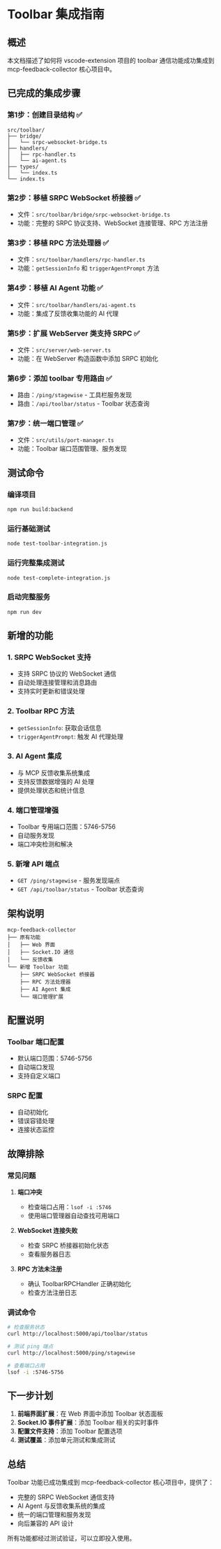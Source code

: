 # Toolbar 集成指南

## 概述

本文档描述了如何将 vscode-extension 项目的 toolbar 通信功能成功集成到 mcp-feedback-collector 核心项目中。

## 已完成的集成步骤

### 第1步：创建目录结构 ✅
```
src/toolbar/
├── bridge/
│   └── srpc-websocket-bridge.ts
├── handlers/
│   ├── rpc-handler.ts
│   └── ai-agent.ts
├── types/
│   └── index.ts
└── index.ts
```

### 第2步：移植 SRPC WebSocket 桥接器 ✅
- 文件：`src/toolbar/bridge/srpc-websocket-bridge.ts`
- 功能：完整的 SRPC 协议支持、WebSocket 连接管理、RPC 方法注册

### 第3步：移植 RPC 方法处理器 ✅
- 文件：`src/toolbar/handlers/rpc-handler.ts`
- 功能：`getSessionInfo` 和 `triggerAgentPrompt` 方法

### 第4步：移植 AI Agent 功能 ✅
- 文件：`src/toolbar/handlers/ai-agent.ts`
- 功能：集成了反馈收集功能的 AI 代理

### 第5步：扩展 WebServer 类支持 SRPC ✅
- 文件：`src/server/web-server.ts`
- 功能：在 WebServer 构造函数中添加 SRPC 初始化

### 第6步：添加 toolbar 专用路由 ✅
- 路由：`/ping/stagewise` - 工具栏服务发现
- 路由：`/api/toolbar/status` - Toolbar 状态查询

### 第7步：统一端口管理 ✅
- 文件：`src/utils/port-manager.ts`
- 功能：Toolbar 端口范围管理、服务发现

## 测试命令

### 编译项目
```bash
npm run build:backend
```

### 运行基础测试
```bash
node test-toolbar-integration.js
```

### 运行完整集成测试
```bash
node test-complete-integration.js
```

### 启动完整服务
```bash
npm run dev
```

## 新增的功能

### 1. SRPC WebSocket 支持
- 支持 SRPC 协议的 WebSocket 通信
- 自动处理连接管理和消息路由
- 支持实时更新和错误处理

### 2. Toolbar RPC 方法
- `getSessionInfo`: 获取会话信息
- `triggerAgentPrompt`: 触发 AI 代理处理

### 3. AI Agent 集成
- 与 MCP 反馈收集系统集成
- 支持反馈数据增强的 AI 处理
- 提供处理状态和统计信息

### 4. 端口管理增强
- Toolbar 专用端口范围：5746-5756
- 自动服务发现
- 端口冲突检测和解决

### 5. 新增 API 端点
- `GET /ping/stagewise` - 服务发现端点
- `GET /api/toolbar/status` - Toolbar 状态查询

## 架构说明

```
mcp-feedback-collector
├── 原有功能
│   ├── Web 界面
│   ├── Socket.IO 通信
│   └── 反馈收集
└── 新增 Toolbar 功能
    ├── SRPC WebSocket 桥接器
    ├── RPC 方法处理器
    ├── AI Agent 集成
    └── 端口管理扩展
```

## 配置说明

### Toolbar 端口配置
- 默认端口范围：5746-5756
- 自动端口发现
- 支持自定义端口

### SRPC 配置
- 自动初始化
- 错误容错处理
- 连接状态监控

## 故障排除

### 常见问题

1. **端口冲突**
   - 检查端口占用：`lsof -i :5746`
   - 使用端口管理器自动查找可用端口

2. **WebSocket 连接失败**
   - 检查 SRPC 桥接器初始化状态
   - 查看服务器日志

3. **RPC 方法未注册**
   - 确认 ToolbarRPCHandler 正确初始化
   - 检查方法注册日志

### 调试命令

```bash
# 检查服务状态
curl http://localhost:5000/api/toolbar/status

# 测试 ping 端点
curl http://localhost:5000/ping/stagewise

# 查看端口占用
lsof -i :5746-5756
```

## 下一步计划

1. **前端界面扩展**：在 Web 界面中添加 Toolbar 状态面板
2. **Socket.IO 事件扩展**：添加 Toolbar 相关的实时事件
3. **配置文件支持**：添加 Toolbar 配置选项
4. **测试覆盖**：添加单元测试和集成测试

## 总结

Toolbar 功能已成功集成到 mcp-feedback-collector 核心项目中，提供了：
- 完整的 SRPC WebSocket 通信支持
- AI Agent 与反馈收集系统的集成
- 统一的端口管理和服务发现
- 向后兼容的 API 设计

所有功能都经过测试验证，可以立即投入使用。 